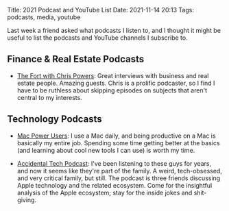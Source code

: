 Title: 2021 Podcast and YouTube List
Date: 2021-11-14 20:13
Tags: podcasts, media, youtube

Last week a friend asked what podcasts I listen to, and I thought it might be useful to list the podcasts and YouTube channels I subscribe to.

## Finance & Real Estate Podcasts

* [The Fort with Chris Powers](https://podcasts.apple.com/us/podcast/the-fort-an-entrepreneurship-podcast/id1410549811): Great interviews with business and real estate people. Amazing guests. Chris is a prolific podcaster, so I find I have to be ruthless about skipping episodes on subjects that aren't central to my interests.

## Technology Podcasts

* [Mac Power Users](https://www.relay.fm/mpu): I use a Mac daily, and being productive on a Mac is basically my entire job. Spending some time getting better at the basics (and learning about cool new tools I can use) is worth my time.

* [Accidental Tech Podcast](https://atp.fm): I've been listening to these guys for years, and now it seems like they're part of the family. A weird, tech-obsessed, and very critical family, but still. The podcast is three friends discussing Apple technology and the related ecosystem. Come for the insightful analysis of the Apple ecosystem; stay for the inside jokes and shit-giving.
